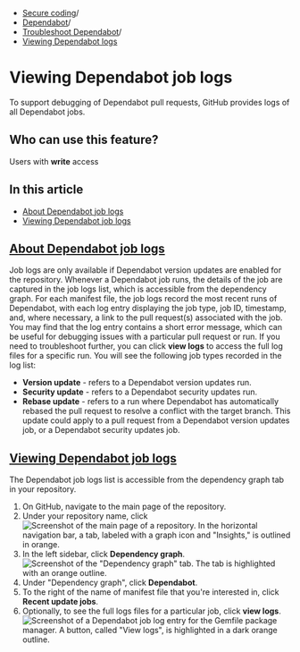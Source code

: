   * [Secure coding](https://docs.github.com/en/code-security "Secure coding")/
  * [Dependabot](https://docs.github.com/en/code-security/dependabot "Dependabot")/
  * [Troubleshoot Dependabot](https://docs.github.com/en/code-security/dependabot/troubleshooting-dependabot "Troubleshoot Dependabot")/
  * [Viewing Dependabot logs](https://docs.github.com/en/code-security/dependabot/troubleshooting-dependabot/viewing-dependabot-job-logs "Viewing Dependabot logs")


# Viewing Dependabot job logs
To support debugging of Dependabot pull requests, GitHub provides logs of all Dependabot jobs.
## Who can use this feature?
Users with **write** access
## In this article
  * [About Dependabot job logs](https://docs.github.com/en/code-security/dependabot/troubleshooting-dependabot/viewing-dependabot-job-logs#about-dependabot-job-logs)
  * [Viewing Dependabot job logs](https://docs.github.com/en/code-security/dependabot/troubleshooting-dependabot/viewing-dependabot-job-logs#viewing-dependabot-job-logs)


## [About Dependabot job logs](https://docs.github.com/en/code-security/dependabot/troubleshooting-dependabot/viewing-dependabot-job-logs#about-dependabot-job-logs)
Job logs are only available if Dependabot version updates are enabled for the repository.
Whenever a Dependabot job runs, the details of the job are captured in the job logs list, which is accessible from the dependency graph.
For each manifest file, the job logs record the most recent runs of Dependabot, with each log entry displaying the job type, job ID, timestamp, and, where necessary, a link to the pull request(s) associated with the job.
You may find that the log entry contains a short error message, which can be useful for debugging issues with a particular pull request or run. If you need to troubleshoot further, you can click **view logs** to access the full log files for a specific run.
You will see the following job types recorded in the log list:
  * **Version update** - refers to a Dependabot version updates run.
  * **Security update** - refers to a Dependabot security updates run.
  * **Rebase update** - refers to a run where Dependabot has automatically rebased the pull request to resolve a conflict with the target branch. This update could apply to a pull request from a Dependabot version updates job, or a Dependabot security updates job.


## [Viewing Dependabot job logs](https://docs.github.com/en/code-security/dependabot/troubleshooting-dependabot/viewing-dependabot-job-logs#viewing-dependabot-job-logs)
The Dependabot job logs list is accessible from the dependency graph tab in your repository.
  1. On GitHub, navigate to the main page of the repository.
  2. Under your repository name, click 
![Screenshot of the main page of a repository. In the horizontal navigation bar, a tab, labeled with a graph icon and "Insights," is outlined in orange.](https://docs.github.com/assets/cb-52175/images/help/repository/repo-nav-insights-tab.png)
  3. In the left sidebar, click **Dependency graph**. 
![Screenshot of the "Dependency graph" tab. The tab is highlighted with an orange outline.](https://docs.github.com/assets/cb-3959/images/help/graphs/graphs-sidebar-dependency-graph.png)
  4. Under "Dependency graph", click **Dependabot**.
  5. To the right of the name of manifest file that you're interested in, click **Recent update jobs**.
  6. Optionally, to see the full logs files for a particular job, click **view logs**.
![Screenshot of a Dependabot job log entry for the Gemfile package manager. A button, called "View logs", is highlighted in a dark orange outline.](https://docs.github.com/assets/cb-64050/images/help/dependabot/dependabot-job-logs.png)


